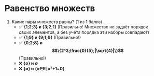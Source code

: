 # Равенство множеств

1. Какие пары множеств равны? (1 из 1 балла)
   * ✅ **{1;2;3} и {3;2;1}** (Правильно! Множество не задаёт порядок своих элементов, а без учёта порядка эти наборы совпадают)
   * ✅ **{1;9} и {9;1;9}** (Правильно!)
   * ✅ **{0;2;8} и $$\{2^3;\frac{0}{5};|\sqrt{4}|\}$$** (Правильно!)
   * ❌ **{∅} и ∅**
   * ❌ **{∅} и {x∈R∣x²+1=0}**
